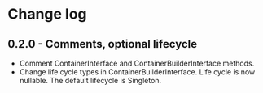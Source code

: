 # Change log

## 0.2.0 - Comments, optional lifecycle

- Comment ContainerInterface and ContainerBuilderInterface methods.
- Change life cycle types in ContainerBuilderInterface. Life cycle is now nullable. The default lifecycle is Singleton.

